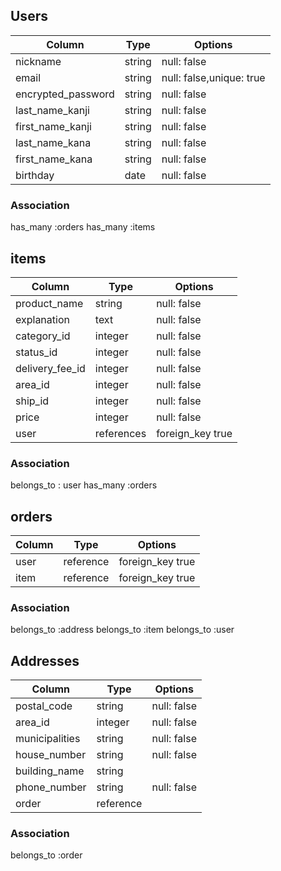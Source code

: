 ## Users 

|Column            |Type   |Options                 |
|------------------|-------|------------------------|
|nickname          |string |null: false             |
|email             |string |null: false,unique: true|
|encrypted_password|string |null: false             |
|last_name_kanji   |string |null: false             |
|first_name_kanji  |string |null: false             |
|last_name_kana    |string |null: false             |
|first_name_kana   |string |null: false             |
|birthday          |date   |null: false             |

### Association
has_many :orders
has_many :items


## items

|Column         |Type      |Options             |
|---------------|----------|--------------------|
|product_name   |string    |null: false         |
|explanation    |text      |null: false         |
|category_id    |integer   |null: false         |
|status_id      |integer   |null: false         |
|delivery_fee_id|integer   |null: false         |
|area_id        |integer   |null: false         |
|ship_id        |integer   |null: false         |
|price          |integer   |null: false         |
|user           |references|foreign_key true |

### Association
belongs_to : user
has_many :orders

## orders

|Column |Type     |Options              |
|-------|---------|---------------------|
|user   |reference| foreign_key true |
|item   |reference| foreign_key true |

### Association
belongs_to :address
belongs_to :item
belongs_to :user

## Addresses

|Column        |Type     |Options         |
|--------------|---------|----------------|
|postal_code   |string   |null: false     |
|area_id       |integer  |null: false     |
|municipalities|string   |null: false     |
|house_number  |string   |null: false     |
|building_name |string   |                |
|phone_number  |string   |null: false     |
|order         |reference|                |


### Association
belongs_to :order